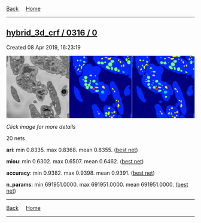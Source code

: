 
[Back](..)&nbsp;&nbsp;&nbsp;&nbsp;&nbsp;[Home](https://leapmanlab.github.io/snapshots)

---

<div class="summary"><a href="0"><h2>hybrid_3d_crf / 0316 / 0</h2></a><p>Created 08 Apr 2019, 16:23:19
</p><a href="0"><img src="0/2/media/summary.png" align="center"></a><p><i>Click image for more details</i>
</p></div>

20 nets

**ari**: min 0.8335. max 0.8368. mean 0.8355.  ([best net](0/8))

**miou**: min 0.6302. max 0.6507. mean 0.6462.  ([best net](0/2))

**accuracy**: min 0.9382. max 0.9398. mean 0.9391.  ([best net](0/8))

**n_params**: min 691951.0000. max 691951.0000. mean 691951.0000.  ([best net](0/2))

---

[Back](..)&nbsp;&nbsp;&nbsp;&nbsp;&nbsp;[Home](https://leapmanlab.github.io/snapshots)

---